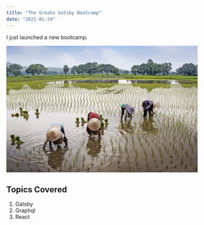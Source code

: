 ```yaml
---
title: "The Greate Gatsby Bootcamp"
date: "2021-01-24"
---
```


I just launched a new bootcamp.

![Farmer](./farmer.jpg)

## Topics Covered

1. Gatsby
2. Graphql
3. React
